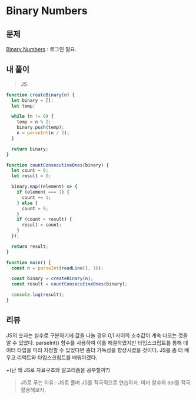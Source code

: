 # Binary Numbers

## 문제

[Binary Numbers](https://www.hackerrank.com/challenges/30-binary-numbers/problem) : 로그인 필요.

## 내 풀이

> JS

```js
function createBinary(n) {
  let binary = [];
  let temp;

  while (n != 0) {
    temp = n % 2;
    binary.push(temp);
    n = parseInt(n / 2);
  }

  return binary;
}

function countConsecutiveOnes(binary) {
  let count = 0;
  let result = 0;

  binary.map((element) => {
    if (element === 1) {
      count += 1;
    } else {
      count = 0;
    }
    if (count > result) {
      result = count;
    }
  });

  return result;
}

function main() {
  const n = parseInt(readLine(), 10);

  const binary = createBinary(n);
  const result = countConsecutiveOnes(binary);

  console.log(result);
}
```

## 리뷰

JS의 숫자는 실수로 구분하기에 값을 나눌 경우 0,1 사이의 소수값이 계속 나오는 것을 알 수 있었다. parseInt() 함수를 사용하여 이를 해결하였지만 타입스크립트를 통해 데이터 타입을 미리 지정할 수 있었다면 좀더 가독성을 향샹시켰을 것이다. JS를 좀 더 배우고 리액트와 타입스크립트를 배워야겠다.

+(난 왜 JS로 자료구조와 알고리즘을 공부할까?)

> JS로 푸는 이유 : JS로 풀며 JS를 적극적으로 연습하자. 여러 함수와 api를 적극 활용해보자.
